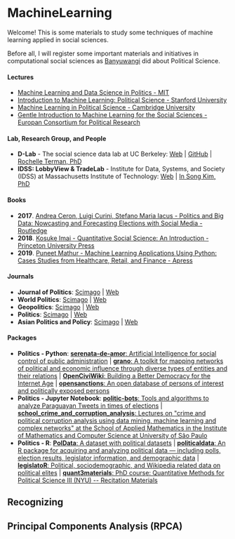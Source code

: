 # MachineLearning
 
Welcome! This is some materials to study some techniques of machine learning applied in social sciences.

Before all, I will register some important materials and initiatives in computational social sciences as [Banyuwangi](https://github.com/bwi45/Machine-Learning-and-Data-Science-in-Politics) did about Political Science.

#### Lectures
+ [Machine Learning and Data Science in Politics - MIT](http://web.mit.edu/insong/www/pdf/syl-poldata.pdf)
+ [Introduction to Machine Learning: Political Science - Stanford University](http://stanford.edu/~jgrimmer/machineSyll.pdf)
+ [Machine Learning in Political Science - Cambridge University](https://www.cambridge.org/core/journals/political-analysis/special-collections/machine-learning-in-political-science)
+ [Gentle Introduction to Machine Learning for the Social Sciences - Europan Consortium for Political Research](https://ecpr.eu/Events/PanelDetails.aspx?PanelID=7074&EventID=116)

#### Lab, Research Group, and People
+ **D-Lab** - The social science data lab at UC Berkeley: [Web](https://dlab.berkeley.edu/) | [GitHub](https://github.com/dlab-berkeley) | [Rochelle Terman, PhD](https://github.com/rochelleterman)
+ **IDSS: LobbyView & TradeLab** - Institute for Data, Systems, and Society (IDSS) at Massachusetts Institute of Technology: [Web](https://idss.mit.edu/) | [In Song Kim, PhD](http://web.mit.edu/insong/www/)

#### Books
+ **2017**. [Andrea Ceron, Luigi Curini, Stefano Maria Iacus - Politics and Big Data: Nowcasting and Forecasting Elections with Social Media - Routledge](https://www.amazon.com/Politics-Big-Data-Nowcasting-Forecasting-ebook/dp/B01MZ1FISW)
+ **2018**. [Kosuke Imai - Quantitative Social Science: An Introduction - Princeton University Press](https://www.amazon.com/Quantitative-Social-Science-Kosuke-Imai/dp/0691175462)
+ **2019**. [Puneet Mathur - Machine Learning Applications Using Python: Cases Studies from Healthcare, Retail, and Finance - Apress](https://www.amazon.com/Machine-Learning-Applications-Using-Python/dp/1484237862)

#### Journals
+ **Journal of Politics**: [Scimago](https://www.scimagojr.com/journalsearch.php?q=20333&tip=sid&clean=0) | [Web](https://www.journals.uchicago.edu/journals/jop/about?mobileUi=0&)
+ **World Politics**: [Scimago](https://www.scimagojr.com/journalsearch.php?q=25725&tip=sid&clean=0) | [Web](https://www.cambridge.org/core/journals/world-politics)
+ **Geopolitics**: [Scimago](https://www.scimagojr.com/journalsearch.php?q=25118&tip=sid&clean=0) | [Web](https://taylorandfrancis.com/)
+ **Politics**: [Scimago](https://www.scimagojr.com/journalsearch.php?q=4000149610&tip=sid&clean=0) | [Web](https://onlinelibrary.wiley.com/)
+ **Asian Politics and Policy**: [Scimago](https://www.scimagojr.com/journalsearch.php?q=19900191541&tip=sid&clean=0) | [Web](https://onlinelibrary.wiley.com/journal/19430787)

#### Packages
+ **Politics - Python**: [**serenata-de-amor**: Artificial Intelligence for social control of public administration](https://github.com/okfn-brasil/serenata-de-amor) | [**grano**: A toolkit for mapping networks of political and economic influence through diverse types of entities and their relations](https://github.com/ANCIR/grano) | [**OpenCiviWiki**:  Building a Better Democracy for the Internet Age](https://github.com/CiviWiki/OpenCiviWiki) | [**opensanctions**: An open database of persons of interest and politically exposed persons](https://github.com/alephdata/opensanctions)
+ **Politics - Jupyter Notebook**: [**politic-bots**: Tools and algorithms to analyze Paraguayan Tweets in times of elections](https://github.com/ParticipaPY/politic-bots) | [**school_crime_and_corruption_analysis**: Lectures on "crime and political corruption analysis using data mining, machine learning and complex networks" at the School of Applied Mathematics in the Institute of Mathematics and Computer Science at University of São Paulo](https://github.com/lgaalves/school_crime_and_corruption_analysis)
+ **Politics - R**: [**PolData**: A dataset with political datasets](https://github.com/erikgahner/PolData) | [**politicaldata**: An R package for acquiring and analyzing political data — including polls, election results, legislator information, and demographic data](https://github.com/elliottmorris/politicaldata) | [**legislatoR**: Political, sociodemographic, and Wikipedia related data on political elites](https://github.com/saschagobel/legislatoR) | [**quant3materials**: PhD course: Quantitative Methods for Political Science III (NYU) -- Recitation Materials](https://github.com/pablobarbera/quant3materials)

## Recognizing

## Principal Components Analysis (RPCA)

